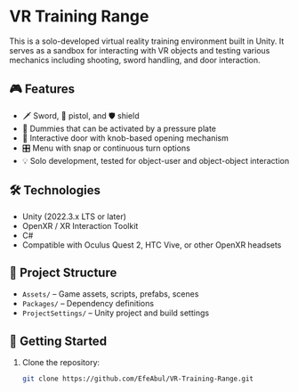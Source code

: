 # VR Training Range

This is a solo-developed virtual reality training environment built in Unity. It serves as a sandbox for interacting with VR objects and testing various mechanics including shooting, sword handling, and door interaction.

## 🎮 Features

- 🗡️ Sword, 🔫 pistol, and 🛡️ shield
- 🎯 Dummies that can be activated by a pressure plate
- 🚪 Interactive door with knob-based opening mechanism
- 🎛️ Menu with snap or continuous turn options
- 💡 Solo development, tested for object-user and object-object interaction

## 🛠️ Technologies

- Unity (2022.3.x LTS or later)
- OpenXR / XR Interaction Toolkit
- C#
- Compatible with Oculus Quest 2, HTC Vive, or other OpenXR headsets

## 📁 Project Structure

- `Assets/` – Game assets, scripts, prefabs, scenes
- `Packages/` – Dependency definitions
- `ProjectSettings/` – Unity project and build settings

## 🚀 Getting Started

1. Clone the repository:

   ```bash
   git clone https://github.com/EfeAbul/VR-Training-Range.git
